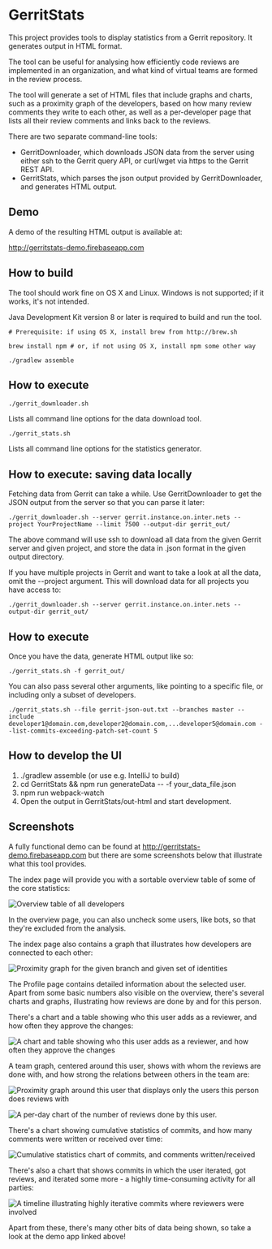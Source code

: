 # GerritStats

This project provides tools to display statistics from a Gerrit repository.
It generates output in HTML format.

The tool can be useful for analysing how efficiently code reviews are implemented in an organization,
and what kind of virtual teams are formed in the review process.

The tool will generate a set of HTML files that include graphs and charts, such as
a proximity graph of the developers, based on how many review comments they write to each other,
as well as a per-developer page that lists all their review comments and links back to the reviews.

There are two separate command-line tools:

* GerritDownloader, which downloads JSON data from the server using either ssh to the Gerrit query API,
or curl/wget via https to the Gerrit REST API.
* GerritStats, which parses the json output provided by GerritDownloader, and generates HTML output.

## Demo

A demo of the resulting HTML output is available at:

http://gerritstats-demo.firebaseapp.com

## How to build

The tool should work fine on OS X and Linux. Windows is not supported; if it works, it's not intended.

Java Development Kit version 8 or later is required to build and run the tool.

```
# Prerequisite: if using OS X, install brew from http://brew.sh

brew install npm # or, if not using OS X, install npm some other way

./gradlew assemble
```

## How to execute

```
./gerrit_downloader.sh
```

Lists all command line options for the data download tool.

```
./gerrit_stats.sh
```

Lists all command line options for the statistics generator.

## How to execute: saving data locally

Fetching data from Gerrit can take a while. Use GerritDownloader to get the JSON output from the server so that you can parse it later:

```
./gerrit_downloader.sh --server gerrit.instance.on.inter.nets --project YourProjectName --limit 7500 --output-dir gerrit_out/
```

The above command will use ssh to download all data from the given Gerrit server and given project, and store the data in .json format in the given output directory.

If you have multiple projects in Gerrit and want to take a look at all the data, omit the --project argument. This will download data for all projects you have
access to:

```
./gerrit_downloader.sh --server gerrit.instance.on.inter.nets --output-dir gerrit_out/
```

## How to execute

Once you have the data, generate HTML output like so:

```
./gerrit_stats.sh -f gerrit_out/
```

You can also pass several other arguments, like pointing to a specific file, or including only a subset of
developers.

```
./gerrit_stats.sh --file gerrit-json-out.txt --branches master --include developer1@domain.com,developer2@domain.com,...developer5@domain.com --list-commits-exceeding-patch-set-count 5
```

## How to develop the UI

 1. ./gradlew assemble (or use e.g. IntelliJ to build)
 2. cd GerritStats && npm run generateData -- -f your_data_file.json
 3. npm run webpack-watch
 4. Open the output in GerritStats/out-html and start development.

## Screenshots

A fully functional demo can be found at http://gerritstats-demo.firebaseapp.com but there are some screenshots below that illustrate what this tool provides.

The index page will provide you with a sortable overview table of some of the core statistics:

![Overview table of all developers](doc/overview_table.png)

In the overview page, you can also uncheck some users, like bots, so that they're excluded from the analysis.

The index page also contains a graph that illustrates how developers are connected to each other:

![Proximity graph for the given branch and given set of identities](doc/overview_team_graph.png)

The Profile page contains detailed information about the selected user. Apart from some basic numbers also visible on the overview, there's several charts and graphs, illustrating how reviews are done by and for this person.

There's a chart and a table showing who this user adds as a reviewer, and how often they approve the changes:

![A chart and table showing who this user adds as a reviewer, and how often they approve the changes](doc/profile_reviewers_and_approvals.png)

A team graph, centered around this user, shows with whom the reviews are done with, and how strong the relations between others in the team are:

![Proximity graph around this user that displays only the users this person does reviews with](doc/profile_team_graph.png)

![A per-day chart of the number of reviews done by this user.](doc/profile_review_comments_per_day.png)

There's a chart showing cumulative statistics of commits, and how many comments were written or received over time:

![Cumulative statistics chart of commits, and comments written/received](doc/profile_cumulative_stats.png)

There's also a chart that shows commits in which the user iterated, got reviews, and iterated some more - a highly time-consuming activity for all parties:

![A timeline illustrating highly iterative commits where reviewers were involved](doc/profile_iteration.png)

Apart from these, there's many other bits of data being shown, so take a look at the demo app linked above!
